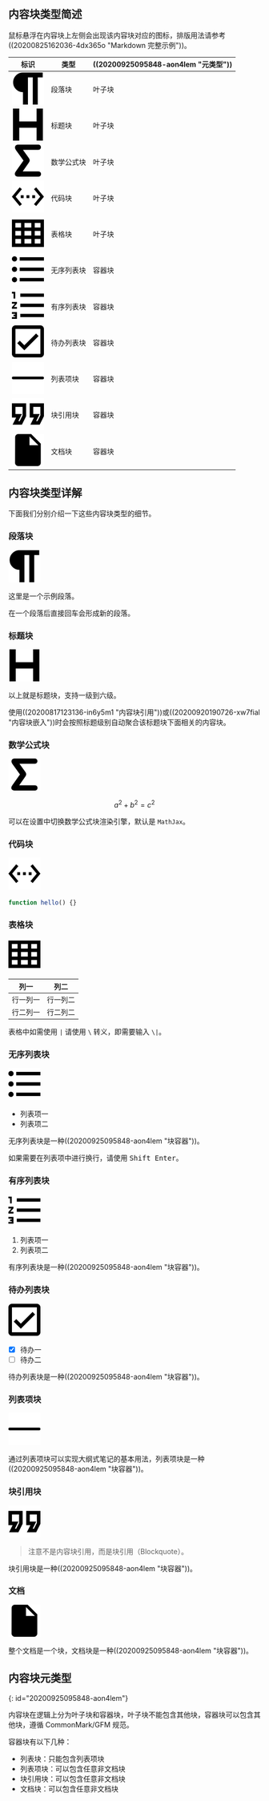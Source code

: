 ## 内容块类型简述

鼠标悬浮在内容块上左侧会出现该内容块对应的图标，排版用法请参考 ((20200825162036-4dx365o "Markdown 完整示例"))。

| 标识                                       | 类型          | ((20200925095848-aon4lem "元类型")) |
| -------------------------------------------- | --------------- | -------------------------------------- |
| ![paragraph](assets/paragraph.svg)           | 段落块       | 叶子块                              |
| ![heading](assets/heading.svg)               | 标题块       | 叶子块                              |
| ![math-block](assets/math-block.svg)         | 数学公式块 | 叶子块                              |
| ![code-block](assets/code-block.svg)         | 代码块       | 叶子块                              |
| ![table](assets/table.svg)                   | 表格块       | 叶子块                              |
| ![unordered-list](assets/unordered-list.svg) | 无序列表块 | 容器块                              |
| ![ordered-list](assets/ordered-list.svg)     | 有序列表块 | 容器块                              |
| ![task-list](assets/task-list.svg)           | 待办列表块 | 容器块                              |
| ![list-item](assets/list-item.svg)           | 列表项块    | 容器块                              |
| ![blockquote](assets/blockquote.svg)         | 块引用块    | 容器块                              |
| ![doc](assets/doc.svg)                       | 文档块       | 容器块                              |

## 内容块类型详解

下面我们分别介绍一下这些内容块类型的细节。

### 段落块

![paragraph](assets/paragraph.svg)

这里是一个示例段落。

在一个段落后直接回车会形成新的段落。

### 标题块

![heading](assets/heading.svg)

以上就是标题块，支持一级到六级。

使用((20200817123136-in6y5m1 "内容块引用"))或((20200920190726-xw7fial "内容块嵌入"))时会按照标题级别自动聚合该标题块下面相关的内容块。

### 数学公式块

![math-block](assets/math-block.svg)

$$
a^2 + b^2 = c^2
$$

可以在设置中切换数学公式块渲染引擎，默认是 `MathJax`。

### 代码块

![math-block](assets/code-block.svg)

```js
function hello() {}
```

### 表格块

![math-block](assets/table.svg)

| 列一       | 列二       |
| ------------ | ------------ |
| 行一列一 | 行一列二 |
| 行二列一 | 行二列二 |

表格中如需使用 `|` 请使用 `\` 转义，即需要输入 `\|`。

### 无序列表块

![math-block](assets/unordered-list.svg)

* 列表项一
* 列表项二

无序列表块是一种((20200925095848-aon4lem "块容器"))。

如果需要在列表项中进行换行，请使用 <kbd>Shift Enter</kbd>。

### 有序列表块

![math-block](assets/ordered-list.svg)

1. 列表项一
2. 列表项二

有序列表块是一种((20200925095848-aon4lem "块容器"))。

### 待办列表块

![math-block](assets/task-list.svg)

- [X] 待办一
- [ ] 待办二

待办列表块是一种((20200925095848-aon4lem "块容器"))。

### 列表项块

![list-item](assets/list-item.svg)

通过列表项块可以实现大纲式笔记的基本用法，列表项块是一种((20200925095848-aon4lem "块容器"))。

### 块引用块

![math-block](assets/blockquote.svg)

> 注意不是内容块引用，而是块引用（Blockquote）。

块引用块是一种((20200925095848-aon4lem "块容器"))。

### 文档

![doc](assets/doc.svg)

整个文档是一个块，文档块是一种((20200925095848-aon4lem "块容器"))。

## 内容块元类型
{: id="20200925095848-aon4lem"}

内容块在逻辑上分为叶子块和容器块，叶子块不能包含其他块，容器块可以包含其他块，遵循 CommonMark/GFM 规范。

容器块有以下几种：

* 列表块：只能包含列表项块
* 列表项块：可以包含任意非文档块
* 块引用块：可以包含任意非文档块
* 文档块：可以包含任意非文档块
